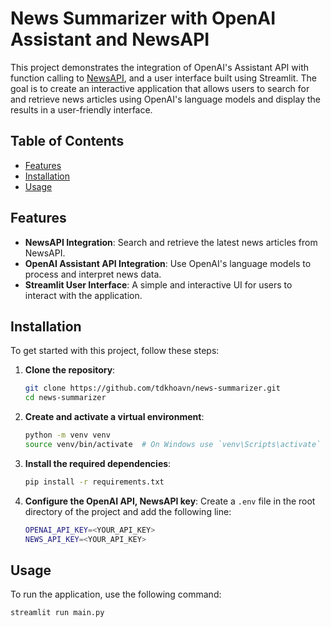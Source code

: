 # News Summarizer with OpenAI Assistant and NewsAPI

This project demonstrates the integration of OpenAI's Assistant API with function calling to [NewsAPI](https://newsapi.org/), and a user interface built using Streamlit. The goal is to create an interactive application that allows users to search for and retrieve news articles using OpenAI's language models and display the results in a user-friendly interface.

## Table of Contents

- [Features](#features)
- [Installation](#installation)
- [Usage](#usage)
## Features

- **NewsAPI Integration**: Search and retrieve the latest news articles from NewsAPI.
- **OpenAI Assistant API Integration**: Use OpenAI's language models to process and interpret news data.
- **Streamlit User Interface**: A simple and interactive UI for users to interact with the application.

## Installation

To get started with this project, follow these steps:

1. **Clone the repository**:
    ```bash
    git clone https://github.com/tdkhoavn/news-summarizer.git
    cd news-summarizer
    ```

2. **Create and activate a virtual environment**:
    ```bash
    python -m venv venv
    source venv/bin/activate  # On Windows use `venv\Scripts\activate`
    ```

3. **Install the required dependencies**:
    ```bash
    pip install -r requirements.txt
    ```

4. **Configure the OpenAI API, NewsAPI key**:
    Create a `.env` file in the root directory of the project and add the following line:
    ```bash
    OPENAI_API_KEY=<YOUR_API_KEY>
    NEWS_API_KEY=<YOUR_API_KEY>
    ```
## Usage

To run the application, use the following command:

```bash
streamlit run main.py
```